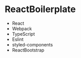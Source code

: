 # ReactBoilerplate
 - React
 - Webpack
 - TypeScript
 - Eslint
 - styled-components
 - ReactBootstrap
